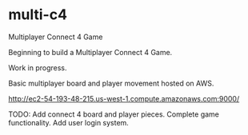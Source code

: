 # multi-c4
Multiplayer Connect 4 Game

Beginning to build a Multiplayer Connect 4 Game. 

Work in progress.

Basic multiplayer board and player movement hosted on AWS. 

http://ec2-54-193-48-215.us-west-1.compute.amazonaws.com:9000/

TODO:
Add connect 4 board and player pieces.
Complete game functionality.
Add user login system.

